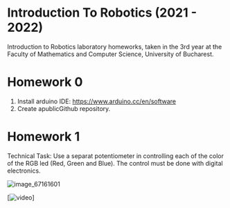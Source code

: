 # Introduction To Robotics (2021 - 2022)

Introduction to Robotics laboratory homeworks, taken in the 3rd year at the Faculty of Mathematics and Computer Science, University of Bucharest.

# Homework 0

1.  Install arduino IDE: https://www.arduino.cc/en/software
2.  Create apublicGithub repository.

# Homework 1

Technical Task: Use a separat potentiometer in controlling each of the color of the RGB led (Red, Green and Blue). The control must be done with digital electronics.


![image_67161601](https://user-images.githubusercontent.com/73775639/138858931-820d7f9f-308d-4b7e-baad-75231b7b4126.JPG)

[![video](https://www.youtube.com/watch?v=rKTuzLZIjcs)]
